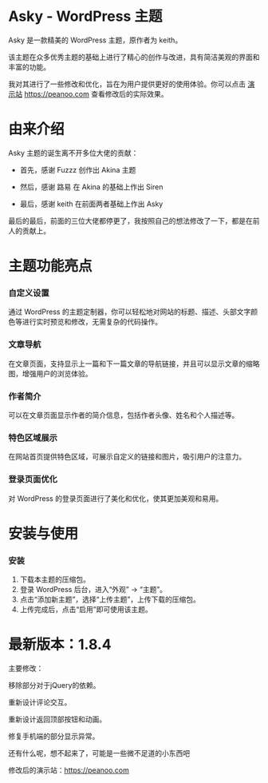 # Asky - WordPress 主题

Asky 是一款精美的 WordPress 主题，原作者为 keith。

该主题在众多优秀主题的基础上进行了精心的创作与改进，具有简洁美观的界面和丰富的功能。

我对其进行了一些修改和优化，旨在为用户提供更好的使用体验。你可以点击 [演示站](https://peanoo.com)  https://peanoo.com 查看修改后的实际效果。

# 由来介绍
Asky 主题的诞生离不开多位大佬的贡献：

- 首先，感谢 Fuzzz 创作出 Akina 主题

- 然后，感谢 路易 在 Akina 的基础上作出 Siren

- 最后，感谢 keith 在前面两者基础上作出 Asky

最后的最后，前面的三位大佬都停更了，我按照自己的想法修改了一下，都是在前人的贡献上。

# 主题功能亮点

### 自定义设置
通过 WordPress 的主题定制器，你可以轻松地对网站的标题、描述、头部文字颜色等进行实时预览和修改，无需复杂的代码操作。

### 文章导航
在文章页面，支持显示上一篇和下一篇文章的导航链接，并且可以显示文章的缩略图，增强用户的浏览体验。

### 作者简介
可以在文章页面显示作者的简介信息，包括作者头像、姓名和个人描述等。

### 特色区域展示
在网站首页提供特色区域，可展示自定义的链接和图片，吸引用户的注意力。

### 登录页面优化
对 WordPress 的登录页面进行了美化和优化，使其更加美观和易用。

# 安装与使用
### 安装
1. 下载本主题的压缩包。
2. 登录 WordPress 后台，进入“外观” -> “主题”。
3. 点击“添加新主题”，选择“上传主题”，上传下载的压缩包。
4. 上传完成后，点击“启用”即可使用该主题。

# 最新版本：1.8.4

主要修改：

移除部分对于jQuery的依赖。

重新设计评论交互。

重新设计返回顶部按钮和动画。

修复手机端的部分显示异常。

还有什么呢，想不起来了，可能是一些微不足道的小东西吧

修改后的演示站：https://peanoo.com
